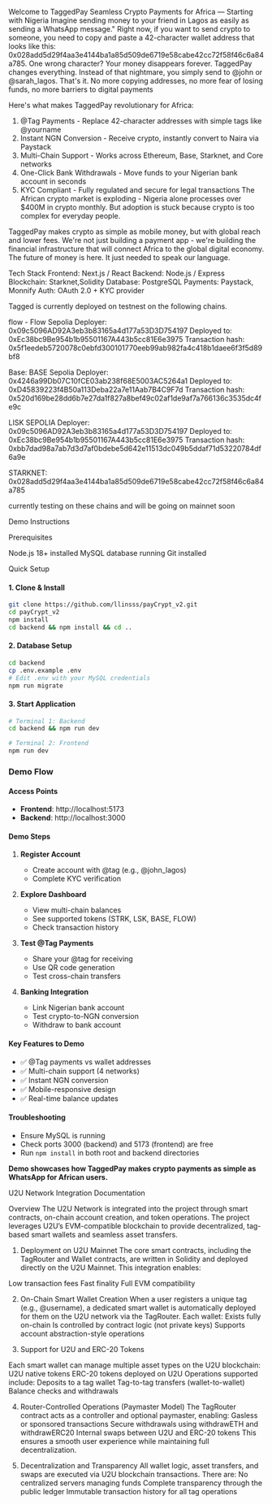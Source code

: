 Welcome to TaggedPay Seamless Crypto Payments for Africa — Starting with Nigeria Imagine sending money to your friend in Lagos as easily as sending a WhatsApp message." Right now, if you want to send crypto to someone, you need to copy and paste a 42-character wallet address that looks like this: 0x028add5d29f4aa3e4144ba1a85d509de6719e58cabe42cc72f58f46c6a84a785. One wrong character? Your money disappears forever. TaggedPay changes everything. Instead of that nightmare, you simply send to @john or @sarah_lagos. That's it. No more copying addresses, no more fear of losing funds, no more barriers to digital payments

Here's what makes TaggedPay revolutionary for Africa: 
1. @Tag Payments - Replace 42-character addresses with simple tags like @yourname 
2. Instant NGN Conversion - Receive crypto, instantly convert to Naira via Paystack 
3. Multi-Chain Support - Works across Ethereum, Base, Starknet, and Core networks 
4. One-Click Bank Withdrawals - Move funds to your Nigerian bank account in seconds 
5. KYC Compliant - Fully regulated and secure for legal transactions The African crypto market is exploding - Nigeria alone processes over $400M in crypto monthly. But adoption is stuck because crypto is too complex for everyday people.

TaggedPay makes crypto as simple as mobile money, but with global reach and lower fees. We're not just building a payment app - we're building the financial infrastructure that will connect Africa to the global digital economy. The future of money is here. It just needed to speak our language.

 Tech Stack 
 Frontend: Next.js / React 
 Backend: Node.js / Express 
 Blockchain: Starknet,Solidity 
 Database: PostgreSQL 
 Payments: Paystack, Monnify 
 Auth: OAuth 2.0 + KYC provider

Tagged is currently deployed on testnest on the following chains. 

flow - Flow Sepolia
Deployer: 0x09c5096AD92A3eb3b83165a4d177a53D3D754197
Deployed to: 0xEc38bc9Be954b1b95501167A443b5cc81E6e3975
Transaction hash: 0x5f1eedeb5720078c0ebfd300101770eeb99ab982fa4c418b1daee6f3f5d89bf8

Base: BASE Sepolia
Deployer: 0x4246a99Db07C10fCE03ab238f68E5003AC5264a1
Deployed to: 0xD45839223f4B50a113Deba22a7e11Aab7B4C9F7d
Transaction hash: 0x520d169be28dd6b7e27da1f827a8bef49c02af1de9af7a766136c3535dc4fe9c

LISK SEPOLIA
Deployer: 0x09c5096AD92A3eb3b83165a4d177a53D3D754197
Deployed to: 0xEc38bc9Be954b1b95501167A443b5cc81E6e3975
Transaction hash: 0xbb7dad98a7ab7d3d7af0bdebe5d642e11513dc049b5ddaf71d53220784df6a9e

STARKNET: 0x028add5d29f4aa3e4144ba1a85d509de6719e58cabe42cc72f58f46c6a84a785

currently testing on these chains and will be going on mainnet soon

Demo Instructions

  
  Prerequisites

Node.js 18+ installed
MySQL database running
Git installed

Quick Setup

#### 1. Clone & Install
```bash
git clone https://github.com/llinsss/payCrypt_v2.git
cd payCrypt_v2
npm install
cd backend && npm install && cd ..
```

#### 2. Database Setup
```bash
cd backend
cp .env.example .env
# Edit .env with your MySQL credentials
npm run migrate
```

#### 3. Start Application
```bash
# Terminal 1: Backend
cd backend && npm run dev

# Terminal 2: Frontend  
npm run dev
```

### Demo Flow

#### Access Points
- **Frontend**: http://localhost:5173
- **Backend**: http://localhost:3000

#### Demo Steps

1. **Register Account**
   - Create account with @tag (e.g., @john_lagos)
   - Complete KYC verification

2. **Explore Dashboard**
   - View multi-chain balances
   - See supported tokens (STRK, LSK, BASE, FLOW)
   - Check transaction history

3. **Test @Tag Payments**
   - Share your @tag for receiving
   - Use QR code generation
   - Test cross-chain transfers

4. **Banking Integration**
   - Link Nigerian bank account
   - Test crypto-to-NGN conversion
   - Withdraw to bank account

#### Key Features to Demo
- ✅ @Tag payments vs wallet addresses
- ✅ Multi-chain support (4 networks)
- ✅ Instant NGN conversion
- ✅ Mobile-responsive design
- ✅ Real-time balance updates

#### Troubleshooting
- Ensure MySQL is running
- Check ports 3000 (backend) and 5173 (frontend) are free
- Run `npm install` in both root and backend directories

**Demo showcases how TaggedPay makes crypto payments as simple as WhatsApp for African users.**

U2U Network Integration Documentation

Overview
The U2U Network is integrated into the project through smart contracts, on-chain account creation, and token operations. The project leverages U2U’s EVM-compatible blockchain to provide decentralized, tag-based smart wallets and seamless asset transfers.

1. Deployment on U2U Mainnet
The core smart contracts, including the TagRouter and Wallet contracts, are written in Solidity and deployed directly on the U2U Mainnet. This integration enables:

Low transaction fees
Fast finality
Full EVM compatibility

2. On-Chain Smart Wallet Creation
When a user registers a unique tag (e.g., @username), a dedicated smart wallet is automatically deployed for them on the U2U network via the TagRouter. 
Each wallet:
Exists fully on-chain
Is controlled by contract logic (not private keys)
Supports account abstraction-style operations

3. Support for U2U and ERC-20 Tokens

Each smart wallet can manage multiple asset types on the U2U blockchain:
U2U native tokens
ERC-20 tokens deployed on U2U
Operations supported include:
Deposits to a tag wallet
Tag-to-tag transfers (wallet-to-wallet)
Balance checks and withdrawals

4. Router-Controlled Operations (Paymaster Model)
The TagRouter contract acts as a controller and optional paymaster, 
enabling:
Gasless or sponsored transactions
Secure withdrawals using withdrawETH and withdrawERC20
Internal swaps between U2U and ERC-20 tokens
This ensures a smooth user experience while maintaining full decentralization.

5. Decentralization and Transparency
All wallet logic, asset transfers, and swaps are executed via U2U blockchain transactions. 
There are:
No centralized servers managing funds
Complete transparency through the public ledger
Immutable transaction history for all tag operations
